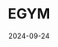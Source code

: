 ---  
layout: startup_page  
title: "EGYM"  
id: "egym.com"  
permalink: "/egymegym.com09242024/"  
website: "https://egym.com/"  
funding_round: "Series G"  
funding_amount: "$200M"  
investors: "L Catterton, Meritech"  
about: "EGYM is a vertically integrated connected fitness company offering connected workout stations for gyms, software to track user progress, a marketplace connecting gyms with corporate wellness programs, and an AI-powered personal assistant called Genius. Its B2B2C model focuses on corporate wellness and gym partnerships, providing data-driven fitness solutions."  
markets: "Fitness, Healthtech, AI, Wellness, Sports"  
hq: "Munich, Bayern, Germany"  
founded_year: "2011"  
linkedin: "https://www.linkedin.com/company/egym-global"  
twitter: "https://twitter.com/EGYM_UK"  
instagram: ""  
facebook: "https://www.facebook.com/egymglobal"  
crunchbase: "https://www.crunchbase.com/organization/egym"  
pitchbook: "https://pitchbook.com/profiles/company/60135-76"  

date_display: "24-Sep-2024"  
date: "2024-09-24"

# SEO Optimization  
meta_title: "EGYM - Series G Funding ($200M)"  
meta_description: "EGYM, EGYM is a vertically integrated connected fitness company offering connected workout stations for gyms, software to track user progress, a marketplace..."  
meta_keywords: "EGYM, Fitness, Healthtech, AI, Wellness, Sports, Series G funding"  
canonical_url: "https://startup.projectstartups.com/egymegym.com09242024/"  
---